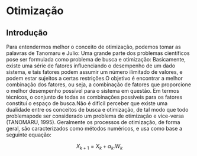 <script src="https://polyfill.io/v3/polyfill.min.js?features=es6"></script> 
<script id="MathJax-script" async src="https://cdn.jsdelivr.net/npm/mathjax@3/es5/tex-mml-chtml.js"></script>


<h1>Otimização</h1>

<h2>Introdução</h2>

Para entendermos melhor o conceito de otimização, podemos tomar as palavras de Tanomaru e Julio:
Uma grande parte dos problemas científicos pose ser formulada como problema de busca e otimização: Basicamente, existe uma série de fatores influenciando o desempenho
de um dado sistema, e tais fatores podem assumir um número ilimitado de valores, e podem estar sujeitos a certas restrições.O objetivo é encontrar a melhor combinação
dos fatores, ou seja, a combinação de fatores que proporcione o melhor desempenho possível para o sistema em questão.
Em termos técnicos, o conjunto de todas as combinações possíveis para os fatores constitui o espaço de busca.Não é difícil perceber que existe uma dualidade entre os conceitos de busca e otimização, de tal modo que todo problemapode ser considerado um problema de otimização e vice-versa (TANOMARU, 1995).
Geralmente os processos de otimização, de forma geral, são caracterizados como métodos numéricos, e usa como base a seguinte equação:

$$
{{X_{k+1}}} = {{X_{k}}} + \alpha_{k}.{{W_{k}}}
$$


